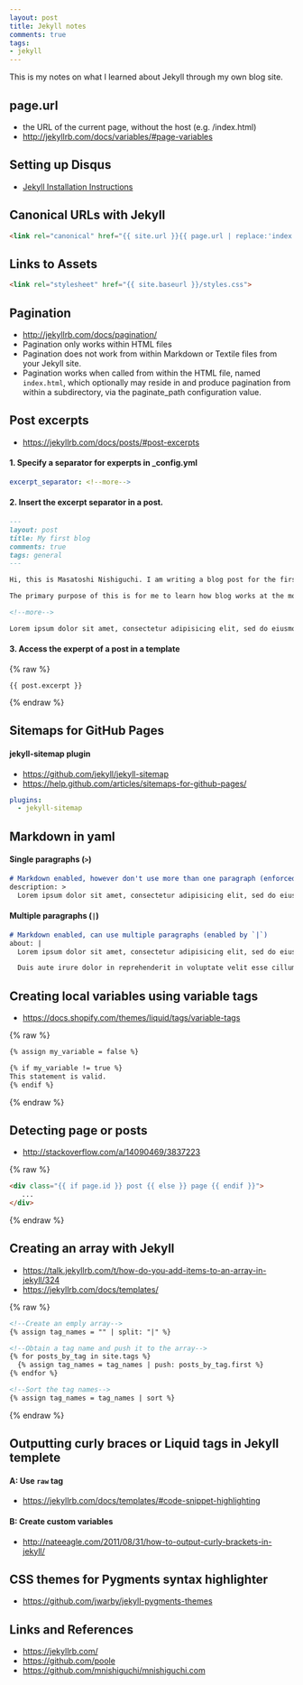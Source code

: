 ```yaml
---
layout: post
title: Jekyll notes
comments: true
tags:
- jekyll
---
```


This is my notes on what I learned about Jekyll through my own blog site.

<!--more-->

## page.url
- the URL of the current page, without the host (e.g. /index.html)
- http://jekyllrb.com/docs/variables/#page-variables

## Setting up Disqus
- [Jekyll Installation Instructions](https://help.disqus.com/customer/portal/articles/472138-jekyll-installation-instructions)

## Canonical URLs with Jekyll
```html
<link rel="canonical" href="{{ site.url }}{{ page.url | replace:'index.html',''}}">
```

## Links to Assets

```html
<link rel="stylesheet" href="{{ site.baseurl }}/styles.css">
```

## Pagination
- http://jekyllrb.com/docs/pagination/
- Pagination only works within HTML files
- Pagination does not work from within Markdown or Textile files from your Jekyll site.
- Pagination works when called from within the HTML file, named `index.html`, which optionally may reside in and produce pagination from within a subdirectory, via the paginate_path configuration value.

## Post excerpts
- https://jekyllrb.com/docs/posts/#post-excerpts

#### 1. Specify a separator for experpts in _config.yml

```yml
excerpt_separator: <!--more-->
```

#### 2. Insert the excerpt separator in a post.

```md
---
layout: post
title: My first blog
comments: true
tags: general
---

Hi, this is Masatoshi Nishiguchi. I am writing a blog post for the first time.

The primary purpose of this is for me to learn how blog works at the moment. That's it. But I might eventually find out some other purposes that are more fun and more useful for the Internet communities.

<!--more-->

Lorem ipsum dolor sit amet, consectetur adipisicing elit, sed do eiusmod tempor incididunt ut labore et dolore magna aliqua.
```

#### 3. Access the experpt of a post in a template

{% raw %}
```
{{ post.excerpt }}
```
{% endraw %}

## Sitemaps for GitHub Pages

#### jekyll-sitemap plugin
- https://github.com/jekyll/jekyll-sitemap
- https://help.github.com/articles/sitemaps-for-github-pages/

```yml
plugins:
  - jekyll-sitemap
```

## Markdown in yaml

#### Single paragraphs (`>`)
```md
# Markdown enabled, however don't use more than one paragraph (enforced by `>`)
description: >
  Lorem ipsum dolor sit amet, consectetur adipisicing elit, sed do eiusmod tempor incididunt ut labore et dolore magna aliqua.
```

#### Multiple paragraphs (`|`)
```md
# Markdown enabled, can use multiple paragraphs (enabled by `|`)
about: |
  Lorem ipsum dolor sit amet, consectetur adipisicing elit, sed do eiusmod tempor incididunt ut labore et dolore magna aliqua.

  Duis aute irure dolor in reprehenderit in voluptate velit esse cillum dolore eu fugiat nulla pariatur.
```

## Creating local variables using variable tags
- https://docs.shopify.com/themes/liquid/tags/variable-tags

{% raw %}
```md
{% assign my_variable = false %}

{% if my_variable != true %}
This statement is valid.
{% endif %}
```
{% endraw %}

## Detecting page or posts
- http://stackoverflow.com/a/14090469/3837223

{% raw %}
```html
<div class="{{ if page.id }} post {{ else }} page {{ endif }}">
   ...
</div>
```
{% endraw %}

## Creating an array with Jekyll
- https://talk.jekyllrb.com/t/how-do-you-add-items-to-an-array-in-jekyll/324
- https://jekyllrb.com/docs/templates/

{% raw %}
```html
<!--Create an emply array-->
{% assign tag_names = "" | split: "|" %}

<!--Obtain a tag name and push it to the array-->
{% for posts_by_tag in site.tags %}
  {% assign tag_names = tag_names | push: posts_by_tag.first %}
{% endfor %}

<!--Sort the tag names-->
{% assign tag_names = tag_names | sort %}
```
{% endraw %}

## Outputting curly braces or Liquid tags in Jekyll templete

#### A: Use `raw` tag
- https://jekyllrb.com/docs/templates/#code-snippet-highlighting

#### B: Create custom variables
- http://nateeagle.com/2011/08/31/how-to-output-curly-brackets-in-jekyll/

## CSS themes for Pygments syntax highlighter
- https://github.com/jwarby/jekyll-pygments-themes

## Links and References
- https://jekyllrb.com/
- https://github.com/poole
- https://github.com/mnishiguchi/mnishiguchi.com
